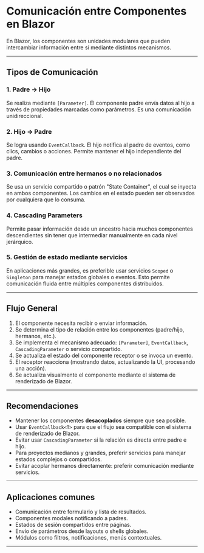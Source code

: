 
# Comunicación entre Componentes en Blazor

En Blazor, los componentes son unidades modulares que pueden intercambiar información entre sí mediante distintos mecanismos. 

---

## Tipos de Comunicación

### 1. Padre → Hijo

Se realiza mediante `[Parameter]`. El componente padre envía datos al hijo a través de propiedades marcadas como parámetros. Es una comunicación unidireccional.

### 2. Hijo → Padre

Se logra usando `EventCallback`. El hijo notifica al padre de eventos, como clics, cambios o acciones. Permite mantener el hijo independiente del padre.

### 3. Comunicación entre hermanos o no relacionados

Se usa un servicio compartido o patrón "State Container", el cual se inyecta en ambos componentes. Los cambios en el estado pueden ser observados por cualquiera que lo consuma.

### 4. Cascading Parameters
Permite pasar información desde un ancestro hacia muchos componentes descendientes sin tener que intermediar manualmente en cada nivel jerárquico.

### 5. Gestión de estado mediante servicios
En aplicaciones más grandes, es preferible usar servicios `Scoped` o `Singleton` para manejar estados globales o eventos. Esto permite comunicación fluida entre múltiples componentes distribuidos.

---

## Flujo General

1. El componente necesita recibir o enviar información.
2. Se determina el tipo de relación entre los componentes (padre/hijo, hermanos, etc.).
3. Se implementa el mecanismo adecuado: `[Parameter]`, `EventCallback`, `CascadingParameter` o servicio compartido.
4. Se actualiza el estado del componente receptor o se invoca un evento.
5. El receptor reacciona (mostrando datos, actualizando la UI, procesando una acción).
6. Se actualiza visualmente el componente mediante el sistema de renderizado de Blazor.

---

## Recomendaciones

- Mantener los componentes **desacoplados** siempre que sea posible.
- Usar `EventCallback<T>` para que el flujo sea compatible con el sistema de renderizado de Blazor.
- Evitar usar `CascadingParameter` si la relación es directa entre padre e hijo.
- Para proyectos medianos y grandes, preferir servicios para manejar estados complejos o compartidos.
- Evitar acoplar hermanos directamente: preferir comunicación mediante servicios.

---

##  Aplicaciones comunes

- Comunicación entre formulario y lista de resultados.
- Componentes modales notificando a padres.
- Estados de sesión compartidos entre páginas.
- Envío de parámetros desde layouts o shells globales.
- Módulos como filtros, notificaciones, menús contextuales.

---
